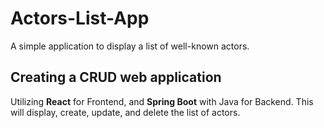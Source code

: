 # Actors-List-App
A simple application to display a list of well-known actors.

## Creating a CRUD web application
Utilizing **React** for Frontend, and **Spring Boot** with Java for Backend. This will display, create, update, and delete the list of actors.

